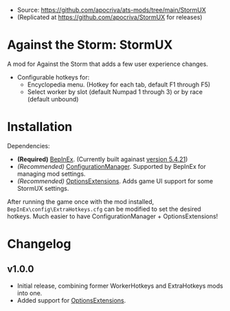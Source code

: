 * Source: https://github.com/apocriva/ats-mods/tree/main/StormUX
* (Replicated at https://github.com/apocriva/StormUX for releases)

# Against the Storm: StormUX

A mod for Against the Storm that adds a few user experience changes.
* Configurable hotkeys for:
	* Encyclopedia menu. (Hotkey for each tab, default F1 through F5)
	* Select worker by slot (default Numpad 1 through 3) or by race (default unbound)

# Installation

Dependencies:
* **(Required)** [BepInEx](https://github.com/BepInEx). (Currently built againast [version 5.4.21](https://github.com/BepInEx/BepInEx/releases/tag/v5.4.21))
* _(Recommended)_ [ConfigurationManager](https://github.com/BepInEx/BepInEx.ConfigurationManager). Supported by BepInEx for managing mod settings.
* _(Recommended)_ [OptionsExtensions](https://github.com/apocriva/OptionsExtensions). Adds game UI support for some StormUX settings.

After running the game once with the mod installed,
`BepInEx\config\ExtraHotkeys.cfg` can be modified to set the desired hotkeys.
Much easier to have ConfigurationManager + OptionsExtensions!

# Changelog

## v1.0.0

* Initial release, combining former WorkerHotkeys and ExtraHotkeys mods into one.
* Added support for [OptionsExtensions](https://github.com/apocriva/OptionsExtensions).